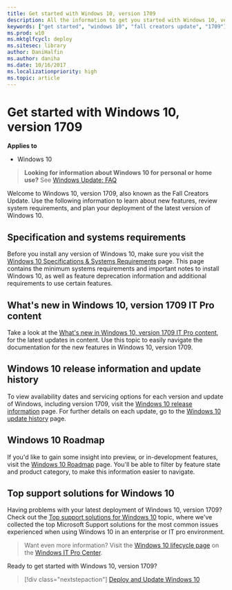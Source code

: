 ```yaml
---
title: Get started with Windows 10, version 1709
description: All the information to get you started with Windows 10, version 1709.
keywords: ["get started", "windows 10", "fall creators update", "1709"]
ms.prod: w10
ms.mktglfcycl: deploy
ms.sitesec: library
author: DaniHalfin
ms.author: daniha
ms.date: 10/16/2017
ms.localizationpriority: high
ms.topic: article
---
```


# Get started with Windows 10, version 1709

**Applies to**

-   Windows 10

> **Looking for information about Windows 10 for personal or home use?** See [Windows Update: FAQ](https://support.microsoft.com/help/12373/windows-update-faq) 

Welcome to Windows 10, version 1709, also known as the Fall Creators Update. Use the following information to learn about new features, review system requirements, and plan your deployment of the latest version of Windows 10.

## Specification and systems requirements 

Before you install any version of Windows 10, make sure you visit the [Windows 10 Specifications & Systems Requirements](https://www.microsoft.com/windows/windows-10-specifications) page. This page contains the minimum systems requirements and important notes to install Windows 10, as well as feature deprecation information and additional requirements to use certain features.

## What's new in Windows 10, version 1709 IT Pro content

Take a look at the [What's new in Windows 10, version 1709 IT Pro content](whats-new-windows-10-version-1709.md), for the latest updates in content. Use this topic to easily navigate the documentation for the new features in Windows 10, version 1709.

## Windows 10 release information and update history

To view availability dates and servicing options for each version and update of Windows, including version 1709, visit the [Windows 10 release information](https://technet.microsoft.com/windows/mt679505.aspx) page. For further details on each update, go to the [Windows 10 update history](https://support.microsoft.com/help/4018124/windows-10-update-history) page.

## Windows 10 Roadmap

If you'd like to gain some insight into preview, or in-development features, visit the [Windows 10 Roadmap](https://www.microsoft.com/en-us/WindowsForBusiness/windows-roadmap) page. You'll be able to filter by feature state and product category, to make this information easier to navigate.

## Top support solutions for Windows 10

Having problems with your latest deployment of Windows 10, version 1709? Check out the [Top support solutions for Windows 10](/windows/client-management/windows-10-support-solutions) topic, where we've collected the top Microsoft Support solutions for the most common issues experienced when using Windows 10 in an enterprise or IT pro environment.

> Want even more information? Visit the [Windows 10 lifecycle page](https://www.microsoft.com/itpro/windows-10) on the [Windows IT Pro Center](https://itpro.windows.com).

Ready to get started with Windows 10, version 1709?
> [!div class="nextstepaction"]
> [Deploy and Update Windows 10](/windows/deployment)